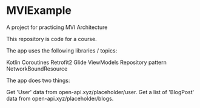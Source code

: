 # MVIExample
A project for practicing MVI Architecture

This repository is code for a course.

The app uses the following libraries / topics:

Kotlin
Coroutines
Retrofit2
Glide
ViewModels
Repository pattern
NetworkBoundResource

The app does two things:

Get 'User' data from open-api.xyz/placeholder/user.
Get a list of 'BlogPost' data from open-api.xyz/placeholder/blogs.
